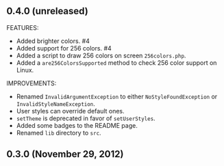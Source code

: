 ## 0.4.0 (unreleased)

FEATURES:

 - Added brighter colors. #4
 - Added support for 256 colors. #4
 - Added a script to draw 256 colors on screen `256colors.php`.
 - Added a `are256ColorsSupported` method to check 256 color support on Linux.

IMPROVEMENTS:

 - Renamed `InvalidArgumentException` to either `NoStyleFoundException` or `InvalidStyleNameException`.
 - User styles can override default ones.
 - `setTheme` is deprecated in favor of `setUserStyles`.
 - Added some badges to the README page.
 - Renamed `lib` directory to `src`.

## 0.3.0 (November 29, 2012)
